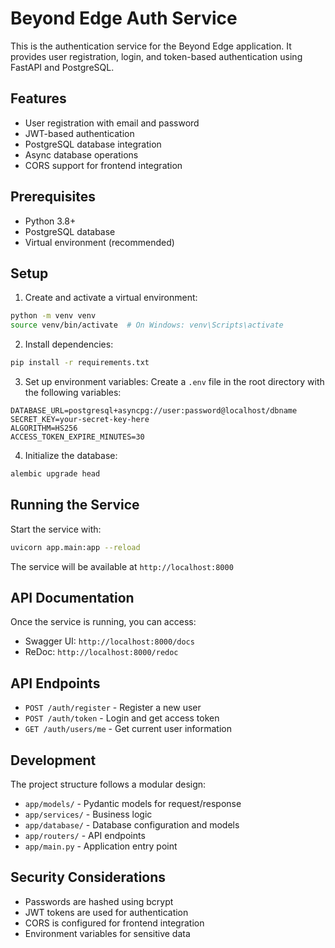 # Beyond Edge Auth Service

This is the authentication service for the Beyond Edge application. It provides user registration, login, and token-based authentication using FastAPI and PostgreSQL.

## Features

- User registration with email and password
- JWT-based authentication
- PostgreSQL database integration
- Async database operations
- CORS support for frontend integration

## Prerequisites

- Python 3.8+
- PostgreSQL database
- Virtual environment (recommended)

## Setup

1. Create and activate a virtual environment:
```bash
python -m venv venv
source venv/bin/activate  # On Windows: venv\Scripts\activate
```

2. Install dependencies:
```bash
pip install -r requirements.txt
```

3. Set up environment variables:
Create a `.env` file in the root directory with the following variables:
```
DATABASE_URL=postgresql+asyncpg://user:password@localhost/dbname
SECRET_KEY=your-secret-key-here
ALGORITHM=HS256
ACCESS_TOKEN_EXPIRE_MINUTES=30
```

4. Initialize the database:
```bash
alembic upgrade head
```

## Running the Service

Start the service with:
```bash
uvicorn app.main:app --reload
```

The service will be available at `http://localhost:8000`

## API Documentation

Once the service is running, you can access:
- Swagger UI: `http://localhost:8000/docs`
- ReDoc: `http://localhost:8000/redoc`

## API Endpoints

- `POST /auth/register` - Register a new user
- `POST /auth/token` - Login and get access token
- `GET /auth/users/me` - Get current user information

## Development

The project structure follows a modular design:
- `app/models/` - Pydantic models for request/response
- `app/services/` - Business logic
- `app/database/` - Database configuration and models
- `app/routers/` - API endpoints
- `app/main.py` - Application entry point

## Security Considerations

- Passwords are hashed using bcrypt
- JWT tokens are used for authentication
- CORS is configured for frontend integration
- Environment variables for sensitive data 